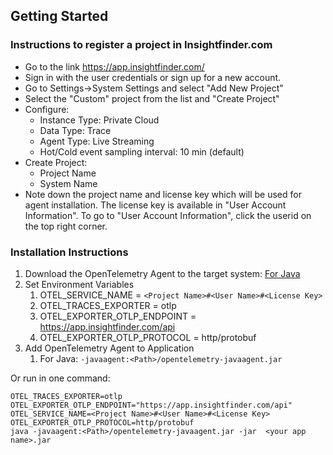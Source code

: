 ## Getting Started

### Instructions to register a project in Insightfinder.com
- Go to the link https://app.insightfinder.com/
- Sign in with the user credentials or sign up for a new account.
- Go to Settings->System Settings and select "Add New Project" 
- Select the "Custom" project from the list and "Create Project"
- Configure: 
	- Instance Type: Private Cloud
	- Data Type: Trace
	- Agent Type: Live Streaming
	- Hot/Cold event sampling interval: 10 min (default) 
- Create Project: 
	- Project Name
	- System Name
- Note down the project name and license key which will be used for agent installation. The license key is available in "User Account Information". To go to "User Account Information", click the userid on the top right corner.

### Installation Instructions
1. Download the OpenTelemetry Agent to the target system: [For Java](https://github.com/open-telemetry/opentelemetry-java-instrumentation/releases)
1. Set Environment Variables
	1. OTEL_SERVICE_NAME = `<Project Name>#<User Name>#<License Key>`
	1. OTEL_TRACES_EXPORTER = otlp
	1. OTEL_EXPORTER_OTLP_ENDPOINT = https://app.insightfinder.com/api
	1. OTEL_EXPORTER_OTLP_PROTOCOL = http/protobuf
1. Add OpenTelemetry Agent to Application
	1. For Java: `-javaagent:<Path>/opentelemetry-javaagent.jar`


Or run in one command:
```
OTEL_TRACES_EXPORTER=otlp 
OTEL_EXPORTER_OTLP_ENDPOINT="https://app.insightfinder.com/api" 
OTEL_SERVICE_NAME=<Project Name>#<User Name>#<License Key> 
OTEL_EXPORTER_OTLP_PROTOCOL=http/protobuf 
java -javaagent:<Path>/opentelemetry-javaagent.jar -jar  <your app name>.jar
```
